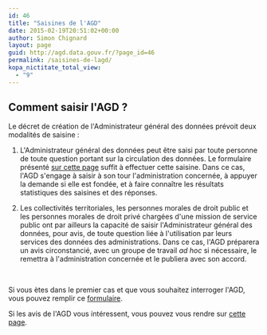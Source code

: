 ```yaml
---
id: 46
title: "Saisines de l'AGD"
date: 2015-02-19T20:51:02+00:00
author: Simon Chignard
layout: page
guid: http://agd.data.gouv.fr/?page_id=46
permalink: /saisines-de-lagd/
kopa_nictitate_total_view:
  - "9"
---
```


## Comment saisir l'AGD ?

Le décret de création de l'Administrateur général des données prévoit deux modalités de saisine :

1. L'Administrateur général des données peut être saisi par toute personne de toute question portant sur la circulation des données. Le formulaire présenté [sur cette page](http://agd.data.gouv.fr/saisines-de-lagd/formulaire-de-saisine/) suffit à effectuer cette saisine. Dans ce cas, l'AGD s'engage à saisir à son tour l'administration concernée, à appuyer la demande si elle est fondée, et à faire connaître les résultats statistiques des saisines et des réponses.

2. Les collectivités territoriales, les personnes morales de droit public et les personnes morales de droit privé chargées d'une mission de service public ont par ailleurs la capacité de saisir l'Administrateur général des données, pour avis, de toute question liée à l'utilisation par leurs services des données des administrations. Dans ce cas, l'AGD préparera un avis circonstancié, avec un groupe de travail _ad hoc_ si nécessaire, le remettra à l'administration concernée et le publiera avec son accord.

&nbsp;

Si vous ètes dans le premier cas et que vous souhaitez interroger l'AGD, vous pouvez remplir ce [formulaire](http://agd.data.gouv.fr/saisir-lagd/formulaire-de-saisine/ "Formulaire de saisine").

Si les avis de l'AGD vous intéressent, vous pouvez vous rendre sur [cette page](http://agd.data.gouv.fr/category/avis/).
